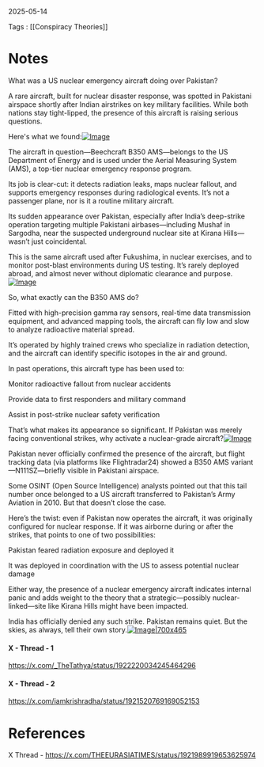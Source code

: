 2025-05-14

Tags : [[Conspiracy Theories]]

# Notes


What was a US nuclear emergency aircraft doing over Pakistan?

A rare aircraft, built for nuclear disaster response, was spotted in Pakistani airspace shortly after  Indian airstrikes on key military facilities. While both nations stay tight-lipped, the presence of this aircraft is raising serious questions.

Here's what we found:[![Image](https://pbs.twimg.com/media/GqxFVNsW0AAtQyj.jpg)](https://pbs.twimg.com/media/GqxFVNsW0AAtQyj.jpg)

The aircraft in question—Beechcraft B350 AMS—belongs to the US Department of Energy and is used under the Aerial Measuring System (AMS), a top-tier nuclear emergency response program.

Its job is clear-cut: it detects radiation leaks, maps nuclear fallout, and supports emergency responses during radiological events. It’s not a passenger plane, nor is it a routine military aircraft.

Its sudden appearance over Pakistan, especially after India’s deep-strike operation targeting multiple Pakistani airbases—including Mushaf in Sargodha, near the suspected underground nuclear site at Kirana Hills—wasn’t just coincidental.

This is the same aircraft used after Fukushima, in nuclear exercises, and to monitor post-blast environments during US testing. It’s rarely deployed abroad, and almost never without diplomatic clearance and purpose.[![Image](https://pbs.twimg.com/media/GqxGMYJXsAAj3AH.jpg)](https://pbs.twimg.com/media/GqxGMYJXsAAj3AH.jpg)


So, what exactly can the B350 AMS do?

Fitted with high-precision gamma ray sensors, real-time data transmission equipment, and advanced mapping tools, the aircraft can fly low and slow to analyze radioactive material spread.

It’s operated by highly trained crews who specialize in radiation detection, and the aircraft can identify specific isotopes in the air and ground.

In past operations, this aircraft type has been used to:

Monitor radioactive fallout from nuclear accidents

Provide data to first responders and military command

Assist in post-strike nuclear safety verification

That’s what makes its appearance so significant. If Pakistan was merely facing conventional strikes, why activate a nuclear-grade aircraft?[![Image](https://pbs.twimg.com/media/GqxF7KHWsAAK4bb.jpg)](https://pbs.twimg.com/media/GqxF7KHWsAAK4bb.jpg)


Pakistan never officially confirmed the presence of the aircraft, but flight tracking data (via platforms like Flightradar24) showed a B350 AMS variant—N111SZ—briefly visible in Pakistani airspace.

Some OSINT (Open Source Intelligence) analysts pointed out that this tail number once belonged to a US aircraft transferred to Pakistan’s Army Aviation in 2010. But that doesn’t close the case.

Here’s the twist: even if Pakistan now operates the aircraft, it was originally configured for nuclear response. If it was airborne during or after the strikes, that points to one of two possibilities:

Pakistan feared radiation exposure and deployed it

It was deployed in coordination with the US to assess potential nuclear damage

Either way, the presence of a nuclear emergency aircraft indicates internal panic and adds weight to the theory that a strategic—possibly nuclear-linked—site like Kirana Hills might have been impacted.

India has officially denied any such strike. Pakistan remains quiet. But the skies, as always, tell their own story.[![Image|700x465](https://pbs.twimg.com/media/GqxF5R4WEAA4XNw.jpg)](https://pbs.twimg.com/media/GqxF5R4WEAA4XNw.jpg)
#### X - Thread - 1

https://x.com/_TheTathya/status/1922220034245464296

#### X - Thread - 2

https://x.com/iamkrishradha/status/1921520769169052153

# References

X Thread - https://x.com/THEEURASIATIMES/status/1921989919653625974